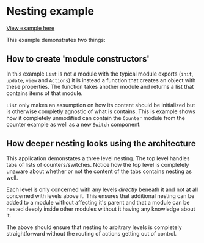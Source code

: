 # Nesting example

[View example here](http://paldepind.github.io/noname-functional-frontend-framework/examples/nesting/)

This example demonstrates two things:

## How to create 'module constructors'

In this example `List` is not a module with the typical module exports (`init`,
`update`, `view` and `Actions`) it is instead a function that creates an object
with these properties. The function takes another module and returns a list that
contains items of that module.

`List` only makes an assumption on how its content should be initialized but is
otherwise completly agnostic of what is contains. This is example shows how it
completely unmodified can contain the `Counter` module from the counter example
as well as a new `Switch` component.

## How deeper nesting looks using the architecture

This application demonstates a three level nesting. The top level handles tabs
of lists of counters/switches. Notice how the top level is completely unaware
about whether or not the content of the tabs contains nesting as well.

Each level is only concerned with any levels _directly_ beneath it and not at
all concerned with levels above it. This ensures that additional nesting can be
added to a module without affecting it's parent and that a module can be nested
deeply inside other modules without it having any knowledge about it.

The above should ensure that nesting to arbitrary levels is completely
straightforward without the routing of actions getting out of control.

